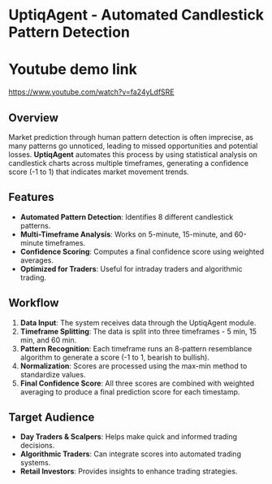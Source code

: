# UptiqAgent - Automated Candlestick Pattern Detection

# Youtube demo link 
https://www.youtube.com/watch?v=fa24yLdfSRE

## Overview
Market prediction through human pattern detection is often imprecise, as many patterns go unnoticed, leading to missed opportunities and potential losses. **UptiqAgent** automates this process by using statistical analysis on candlestick charts across multiple timeframes, generating a confidence score (-1 to 1) that indicates market movement trends.

## Features
- **Automated Pattern Detection**: Identifies 8 different candlestick patterns.
- **Multi-Timeframe Analysis**: Works on 5-minute, 15-minute, and 60-minute timeframes.
- **Confidence Scoring**: Computes a final confidence score using weighted averages.
- **Optimized for Traders**: Useful for intraday traders and algorithmic trading.

## Workflow
1. **Data Input**: The system receives data through the UptiqAgent module.
2. **Timeframe Splitting**: The data is split into three timeframes - 5 min, 15 min, and 60 min.
3. **Pattern Recognition**: Each timeframe runs an 8-pattern resemblance algorithm to generate a score (-1 to 1, bearish to bullish).
4. **Normalization**: Scores are processed using the max-min method to standardize values.
5. **Final Confidence Score**: All three scores are combined with weighted averaging to produce a final prediction score for each timestamp.

## Target Audience
- **Day Traders & Scalpers**: Helps make quick and informed trading decisions.
- **Algorithmic Traders**: Can integrate scores into automated trading systems.
- **Retail Investors**: Provides insights to enhance trading strategies.
